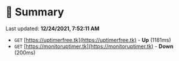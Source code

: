 # 📖 Summary
Last updated: **12/24/2021, 7:52:11 AM**

- `GET` [https://uptimerfree.tk](https://uptimerfree.tk) - **Up** (1181ms)
- `GET` [https://monitoruptimer.tk](https://monitoruptimer.tk) - **Down** (200ms)
